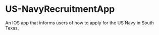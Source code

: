 # US-NavyRecruitmentApp
An IOS app that informs users of how to apply for the US Navy in South Texas.
